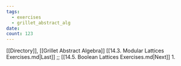 ```yaml
---
tags:
  - exercises
  - grillet_abstract_alg
date:
count: 123
---
```

[[Directory]], [[Grillet Abstract Algebra]]
[[14.3. Modular Lattices Exercises.md|Last]] ;; [[14.5. Boolean Lattices Exercises.md|Next]]
1. 